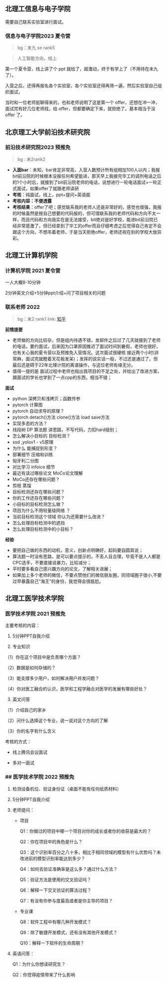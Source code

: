 ## 北理工信息与电子学院

需要自己联系实验室进行面试。

### 信息与电子学院2023 夏令营

> bg：末九 se rank5

> 人工智能方向，线上


第一个夏令营，线上讲了个 ppt 就给了，超激动，终于有学上了（不用待在末九了）。

入营之后，还得再报名各个实验室，各个实验室还得再筛一遍，然后实验室自己组织面试，

当时和一位老师挺聊得来的，也和老师说明了这是第一个 offer，还想在冲一冲，面试完有好几位老师找，给 offer，但都要确定下来，就拒绝了。基本相当于没 offer 了。


## 北京理工大学前沿技术研究院
### 前沿技术研究院2023 预推免

> bg : 末2rank2

- **入面bar**：未知，bar肯定非常高，入营人数预计所有组相加100人以内；我报bit前沿院的时候根本没报任何希望能进，那天早上我接完华工的调剂电话之后的1个小时后，就接到了bit前沿院老师的电话，说想进行一轮电话面试+一轮正式面试，如果offer了就跟老师读研
- **考核**：纯面试，线上，ppt+提问+英语面
- **考核内容：不便透露**
- **考核结果**：offer了吧；感觉联系我的老师人还是非常好的，感觉也很强，我报的时候虽然是按自己想要的代码报的，但可惜联系我的老师代码和方向不太一样，而且代码和方向我实在是无法接受，bit绝对是好学校，能进bit前沿院已经非常感激了，但已经拿到了华工的offer而且仔细考虑之后觉得自己肯定不会跟这个方向，不想吊着老师，于是当天拒绝offer，老师还祝在别的学校大放异彩。



## 北理工计算机学院

### 计算机学院 2021 夏令营

一人大概8-10分钟

2分钟英文介绍+5分钟ppt介绍+问了项目相关的问题

### 联系老师 2022

> bg：末2 rank1
> link: [知乎](https://zhuanlan.zhihu.com/p/612377476?utm_id=0)

 **前情提要**

- 老师做的方向比较杂，但是组内待遇不错，发邮件之后过了几天就接到了老师的电话，要约面试，后来因为口罩原因推迟了面试时间到暑假，老师也很好，也有关心我的夏令营以及预推免入营情况。这次面试很硬核 接近两个小时(非常麻，面试完就瞪着天花板发呆)；发挥的说实话一般，不过还是通过了。但最后还是碍于22年北理计院的离谱操作，与这位老师有缘无分。
- 值得一提的是 面试过程中老师也指出我项目的不足之处，并给出了改进方案，跟面试的学长也学到了一点cpp的东西，相当不错；

**面试**

- python 深拷贝和浅拷贝；函数传参
- pytorch 计算图
- pytorch 自动求导的原理？
- pytorch detach()方法 clone()方法 load save方法
- 实现多态的方法？
- 线段树 DP 算法题 讲思路，不写代码，力扣hard级别；
- 怎么解决小目标的 目标检测？
- ssd ,yolov1 - v5原理
- 为什么 能捕捉到形变？
- 部署细节 压缩和训练
- 匈牙利二分图
- 对比学习 infoice 细节
- 最近有读过哪些论文 MoCo论文理解
- MoCo还存在哪些问题？
- 剪枝 蒸馏
- 目标检测还存在哪些问题？
- 你的工作还存在哪些问题？
- 小目标的目标检测怎么做？
- 项目为什么不用轻量级网络 ？
- 当前目标检测这个领域 你认为还需要什么改进？
- 怎么处理目标检测中的遮挡
- 怎么处理目标检测中的小目标？

 **经验**

- 要把自己做的东西的动机，意义，创新点明确好，起码要自圆其说；
- 算法题一时没有思路，是可以要点提示的，不丢人且合理，毕竟不是人人都是CPC选手，不要直接说暴力，比较减分；
- 平时要多看自己感兴趣方向的论文，了解相关进展；
- 如果加上多个老师的微信，不要点赞他们的微信朋友圈，同领域圈子很小,不要过早暴露自己“海王”的身份，我觉得会很尴尬。


## 北理工医学技术学院

### 医学技术学院 2021 预推免

主要考核的内容：

1. 5分钟PPT自我介绍

2. 专业知识

（1）你在这个项目中是负责哪个方面？

（2）数据是如何存储的？

（3）能支撑多少用户，如何解决用户并发问题？

（4）你对医工融合的认识，医学和工程学融合对医学的发展有哪些好处？

3. 英文问答

（1）介绍自己的家乡

（2）问什么选择这个专业，说一说对这个方向的了解

（3）你的名字有什么含义

考核的方式：

- 线上腾讯会议面试

- 多对一面试

### ## 医学技术学院 2022 预推免

1. 检测设备机位、验证身份证（桌面不能有任何纸质材料）

2. 5分钟PPT自我介绍

3. 老师提问：

	- 项目

		Q1：你做过的项目中哪一个项目对你的成长或者你的收获是最大的？

		Q2：你在项目中的角色是什么？

		Q3：这个识别率百分之八十多，相比于相同领域的模型有什么优势吗？未改进前的模型识别率能达到多少？

		Q4：如何去验证准确率是这么多？通过什么方法？

		Q5：验证方法是使用的交叉验证吗？

		Q6：解释一下交叉验证的算法过程？

		Q7：有没有你参与度最高或者是你主导的项目？

	- 专业课

		Q8：软件工程中有哪几种开发模式？

		Q9：除了敏捷开发模式，还有没有其他开发模式？

		Q10：解释一下软件的生命周期？

4. 英语问答：

	Q1：为什么你想读研究生？

	Q2：你觉得疫情带来了什么影响